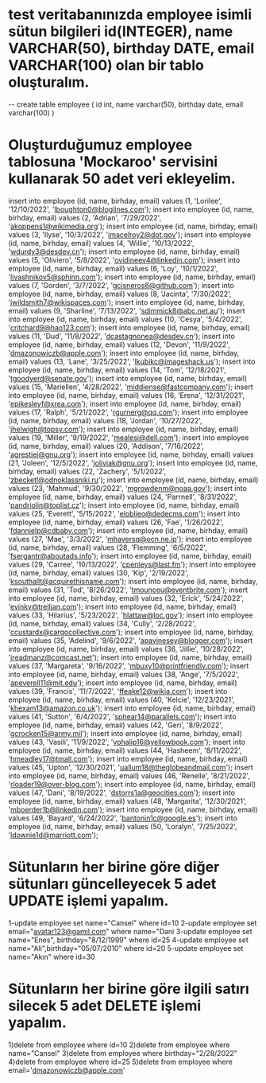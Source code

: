 # test veritabanınızda employee isimli sütun bilgileri id(INTEGER), name VARCHAR(50), birthday DATE, email VARCHAR(100) olan bir tablo oluşturalım.

--  create table employee (
id int,
name varchar(50),
birthday date,
email varchar(100)         )


# Oluşturduğumuz employee tablosuna 'Mockaroo' servisini kullanarak 50 adet veri ekleyelim.

insert into employee (id, name, birhday, email) values (1, 'Lorilee', '12/10/2022', 'lboughton0@bloglines.com');
insert into employee (id, name, birhday, email) values (2, 'Adrian', '7/29/2022', 'akoppens1@wikimedia.org');
insert into employee (id, name, birhday, email) values (3, 'Ilyse', '10/3/2022', 'imacelroy2@dot.gov');
insert into employee (id, name, birhday, email) values (4, 'Willie', '10/13/2022', 'wdurdy3@desdev.cn');
insert into employee (id, name, birhday, email) values (5, 'Oliviero', '5/8/2022', 'ovidineev4@linkedin.com');
insert into employee (id, name, birhday, email) values (6, 'Loy', '10/1/2022', 'livashnikov5@sphinn.com');
insert into employee (id, name, birhday, email) values (7, 'Gorden', '3/7/2022', 'gcisneros6@github.com');
insert into employee (id, name, birhday, email) values (8, 'Jacinta', '7/30/2022', 'jwildsmith7@wikispaces.com');
insert into employee (id, name, birhday, email) values (9, 'Sharline', '7/13/2022', 'sdimmick8@abc.net.au');
insert into employee (id, name, birhday, email) values (10, 'Cesya', '5/4/2022', 'critchard9@hao123.com');
insert into employee (id, name, birhday, email) values (11, 'Dud', '11/8/2022', 'dcastagnonea@desdev.cn');
insert into employee (id, name, birhday, email) values (12, 'Devon', '11/9/2022', 'dmazonowiczb@apple.com');
insert into employee (id, name, birhday, email) values (13, 'Lane', '3/25/2022', 'lkubikc@imageshack.us');
insert into employee (id, name, birhday, email) values (14, 'Tom', '12/18/2021', 'tgoodyerd@senate.gov');
insert into employee (id, name, birhday, email) values (15, 'Mariellen', '4/28/2022', 'middiense@fastcompany.com');
insert into employee (id, name, birhday, email) values (16, 'Erena', '12/31/2021', 'epikesleyf@xrea.com');
insert into employee (id, name, birhday, email) values (17, 'Ralph', '5/21/2022', 'rgurnerg@qq.com');
insert into employee (id, name, birhday, email) values (18, 'Jordan', '10/27/2022', 'jhelwigh@topsy.com');
insert into employee (id, name, birhday, email) values (19, 'Miller', '9/19/2022', 'mealesi@dell.com');
insert into employee (id, name, birhday, email) values (20, 'Addison', '7/16/2022', 'agrestiej@gnu.org');
insert into employee (id, name, birhday, email) values (21, 'Joleen', '12/5/2022', 'joliviak@gnu.org');
insert into employee (id, name, birhday, email) values (22, 'Zachery', '5/1/2022', 'zbecketl@odnoklassniki.ru');
insert into employee (id, name, birhday, email) values (23, 'Mahmud', '9/30/2022', 'mgrowdenm@noaa.gov');
insert into employee (id, name, birhday, email) values (24, 'Parrnell', '8/31/2022', 'pandriolin@toplist.cz');
insert into employee (id, name, birhday, email) values (25, 'Everett', '5/15/2022', 'eloblieo@dedecms.com');
insert into employee (id, name, birhday, email) values (26, 'Fae', '1/26/2022', 'fdannielp@cdbaby.com');
insert into employee (id, name, birhday, email) values (27, 'Mae', '3/3/2022', 'mhaversq@ocn.ne.jp');
insert into employee (id, name, birhday, email) values (28, 'Flemming', '6/5/2022', 'fsergantr@aboutads.info');
insert into employee (id, name, birhday, email) values (29, 'Carree', '10/13/2022', 'cpenleys@last.fm');
insert into employee (id, name, birhday, email) values (30, 'Kip', '2/19/2022', 'ksouthallt@acquirethisname.com');
insert into employee (id, name, birhday, email) values (31, 'Tod', '8/26/2022', 'tmounceu@eventbrite.com');
insert into employee (id, name, birhday, email) values (32, 'Erick', '5/24/2022', 'evinkv@trellian.com');
insert into employee (id, name, birhday, email) values (33, 'Hilarius', '5/23/2022', 'hlattaw@loc.gov');
insert into employee (id, name, birhday, email) values (34, 'Cully', '2/28/2022', 'ccustardx@cargocollective.com');
insert into employee (id, name, birhday, email) values (35, 'Adelind', '9/6/2022', 'apavinesey@blogger.com');
insert into employee (id, name, birhday, email) values (36, 'Jillie', '10/28/2022', 'jreadmanz@comcast.net');
insert into employee (id, name, birhday, email) values (37, 'Margareta', '9/16/2022', 'mbuxy10@printfriendly.com');
insert into employee (id, name, birhday, email) values (38, 'Ange', '7/5/2022', 'apeverell11@mit.edu');
insert into employee (id, name, birhday, email) values (39, 'Francis', '11/7/2022', 'ffeake12@wikia.com');
insert into employee (id, name, birhday, email) values (40, 'Kelcie', '12/23/2021', 'khexam13@amazon.co.uk');
insert into employee (id, name, birhday, email) values (41, 'Sutton', '6/4/2022', 'sphear14@parallels.com');
insert into employee (id, name, birhday, email) values (42, 'Geri', '8/9/2022', 'gcrocken15@army.mil');
insert into employee (id, name, birhday, email) values (43, 'Vasili', '11/9/2022', 'vphalip16@yellowbook.com');
insert into employee (id, name, birhday, email) values (44, 'Hasheem', '8/11/2022', 'hmeadley17@tmall.com');
insert into employee (id, name, birhday, email) values (45, 'Upton', '12/30/2021', 'uallum18@theglobeandmail.com');
insert into employee (id, name, birhday, email) values (46, 'Renelle', '8/21/2022', 'rloader19@over-blog.com');
insert into employee (id, name, birhday, email) values (47, 'Dani', '8/19/2022', 'dstorrs1a@geocities.com');
insert into employee (id, name, birhday, email) values (48, 'Margarita', '12/30/2021', 'mboerder1b@linkedin.com');
insert into employee (id, name, birhday, email) values (49, 'Bayard', '6/24/2022', 'bantonin1c@google.es');
insert into employee (id, name, birhday, email) values (50, 'Loralyn', '7/25/2022', 'ldownie1d@marriott.com');


# Sütunların her birine göre diğer sütunları güncelleyecek 5 adet UPDATE işlemi yapalım.

1-update employee set name="Cansel"
where id=10
2-update employee set email="avatar123@gamil.com"
where name="Dani
3-update employee set name="Enes", birthday="8/12/1999"
where id=25
4-update employee set name="Ali",birthday="05/07/2010"
where id=20
5-update employee set name="Akın"
where id=30

# Sütunların her birine göre ilgili satırı silecek 5 adet DELETE işlemi yapalım.

1)delete from employee
where id=10
2)delete from employee
where name="Cansel"
3)delete from employee
where birthday="2/28/2022"
4)delete from employee
where id=25
5)delete from employee
where email='dmazonowiczb@apple.com'
